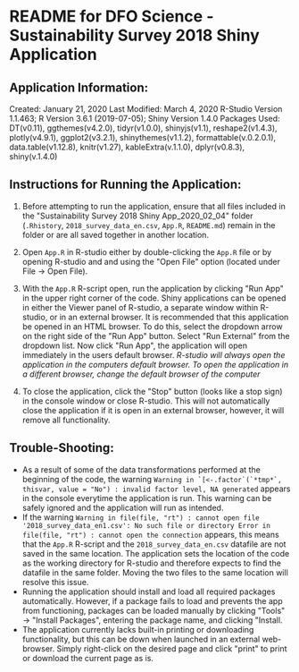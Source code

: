 # README for DFO Science - Sustainability Survey 2018 Shiny Application

## Application Information:
Created: January 21, 2020
Last Modified: March 4, 2020
R-Studio Version 1.1.463; R Version 3.6.1 (2019-07-05); Shiny Version 1.4.0
Packages Used: DT(v0.11), ggthemes(v4.2.0), tidyr(v1.0.0), shinyjs(v1.1), reshape2(v1.4.3), plotly(v4.9.1), ggplot2(v3.2.1), shinythemes(v1.1.2), formattable(v.0.2.0.1), data.table(v1.12.8), knitr(v1.27), kableExtra(v.1.1.0), dplyr(v0.8.3), shiny(v.1.4.0)

## Instructions for Running the Application:
1. Before attempting to run the application, ensure that all files included in the "Sustainability Survey 2018 Shiny App_2020_02_04" folder (`.Rhistory`, `2018_survey_data_en.csv`, `App.R`, `README.md`)    remain in the folder or are all saved together in another location.
1. Open `App.R` in R-studio either by double-clicking the `App.R` file or by opening R-studio and and using the "Open File" option (located under File -> Open File).
1. With the `App.R` R-script open, run the application by clicking "Run App" in the upper right corner of the code.
  Shiny applications can be opened in either the Viewer panel of R-studio, a separate window within R-studio, or in an external browser. It is recommended that this application be opened in an HTML browser. To do this, select the dropdown arrow on the right side of the "Run App" button. Select "Run External" from the dropdown list. Now click "Run App", the application will open immediately in the users default browser.
  *R-studio will always open the application in the computers default browser. To open the application in a different browser, change the default browser of the computer*

1. To close the application, click the "Stop" button (looks like a stop sign) in the console window or close R-studio. This will not automatically close the application if it is open in an external browser, however, it will remove all functionality.

## Trouble-Shooting:
- As a result of some of the data transformations performed at the beginning of the code, the warning ``Warning in `[<-.factor`(`*tmp*`, thisvar, value = "No") : invalid factor level, NA generated`` appears in the console everytime the application is run. This warning can be safely ignored and the application will run as intended.
- If the warning `Warning in file(file, "rt") : cannot open file '2018_survey_data_en1.csv': No such file or directory Error in file(file, "rt") : cannot open the connection` appears, this means that the `App.R` R-script and the `2018_survey_data_en.csv` datafile are not saved in the same location. The application sets the location of the code as the working directory for R-studio and therefore expects to find the datafile in the same folder. Moving the two files to the same location will resolve this issue.
- Running the application should install and load all required packages automatically. However, if a package fails to load and prevents the app from functioning, packages can be loaded manually by clicking "Tools" -> "Install Packages", entering the package name, and clicking "Install.
- The application currently lacks built-in printing or downloading functionality, but this can be down when launched in an external web-browser. Simply right-click on the desired page and click "print" to print or download the current page as is. 
